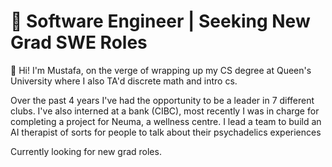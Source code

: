 # 👾 Software Engineer | Seeking New Grad SWE Roles

👋 Hi! I'm Mustafa, on the verge of wrapping up my CS degree at Queen's
University where I also TA'd discrete math and intro cs.

Over the past 4 years I've had the opportunity to be a leader in 7
different clubs. I've also interned at a bank (CIBC), most recently I was in charge for
completing a project for Neuma, a wellness centre. I lead a team to build
an AI therapist of sorts for people to talk about their psychadelics experiences

Currently looking for new grad roles.
